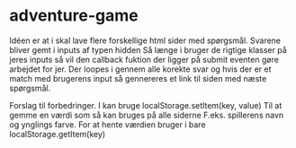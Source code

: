 # adventure-game

Idéen er at i skal lave flere forskellige html sider med spørgsmål.
Svarene bliver gemt i inputs af typen hidden
Så længe i bruger de rigtige klasser på jeres inputs så vil den callback fuktion der ligger på submit eventen
gøre arbejdet for jer.
Der loopes i gennem alle korekte svar og hvis der er et match med brugerens input så gennereres et link til siden med næste spørgsmål.

Forslag til forbedringer.
I kan bruge
localStorage.setItem(key, value)
Til at gemme en værdi som så kan bruges på alle siderne F.eks. spillerens navn og ynglings farve.
For at hente værdien bruger i bare
localStorage.getItem(key)
